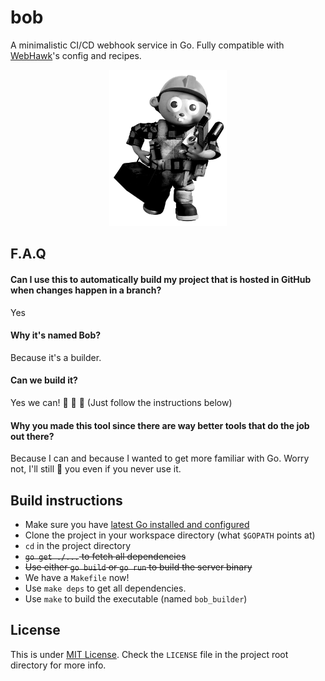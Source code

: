 # bob
A minimalistic CI/CD webhook service in Go. Fully compatible with [WebHawk](https://github.com/dbalaouras/webhawk)'s config and recipes.

<p align="center">
  <img height="250" src="https://raw.githubusercontent.com/ragecryx/bob/dev/assets/bob.png?raw=true" alt="Bob"/>
</p>

## F.A.Q

#### Can I use this to automatically build my project that is hosted in GitHub when changes happen in a branch?
Yes

#### Why it's named Bob?
Because it's a builder.

#### Can we build it?
Yes we can! :hammer: :construction_worker: :wrench: (Just follow the instructions below)

#### Why you made this tool since there are way better tools that do the job out there?
Because I can and because I wanted to get more familiar with Go. Worry not, I'll still :sparkling_heart: you even if you never use it.

## Build instructions
* Make sure you have [latest Go installed and configured](https://golang.org/doc/install)
* Clone the project in your workspace directory (what `$GOPATH` points at)
* `cd` in the project directory
* ~~`go get ./...` to fetch all dependencies~~
* ~~Use either `go build` or `go run` to build the server binary~~
* We have a `Makefile` now!
* Use `make deps` to get all dependencies.
* Use `make` to build the executable (named `bob_builder`)

## License
This is under [MIT License](https://en.wikipedia.org/wiki/MIT_License). Check the `LICENSE` file in the project root directory for more info.
